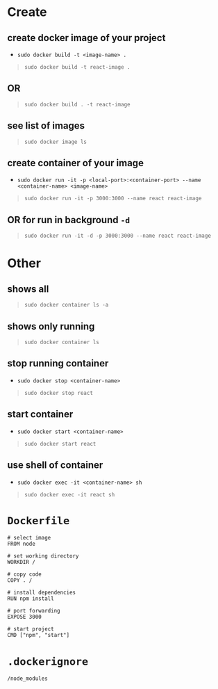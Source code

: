 # Create
## create docker image of your project
  * `sudo docker build -t <image-name> .`
  >     sudo docker build -t react-image .

## OR
  >     sudo docker build . -t react-image

## see list of images
  >     sudo docker image ls

## create container of your image
  * `sudo docker run -it -p <local-port>:<container-port> --name <container-name> <image-name>`
  >     sudo docker run -it -p 3000:3000 --name react react-image

## OR for run in background `-d`
  >     sudo docker run -it -d -p 3000:3000 --name react react-image
  
# Other
## shows all
  >     sudo docker container ls -a
  
## shows only running
  >     sudo docker container ls   
  
## stop running container
  * `sudo docker stop <container-name>`
  >     sudo docker stop react
  
## start container
  * `sudo docker start <container-name>`
  >     sudo docker start react
  
## use shell of container
  * `sudo docker exec -it <container-name> sh`
  >     sudo docker exec -it react sh  
  
# `Dockerfile`
    # select image
    FROM node

    # set working directory
    WORKDIR /

    # copy code
    COPY . /

    # install dependencies
    RUN npm install

    # port forwarding
    EXPOSE 3000

    # start project
    CMD ["npm", "start"]
    
# `.dockerignore`
    /node_modules
